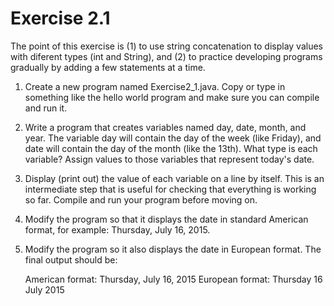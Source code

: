 # Exercise 2.1

The point of this exercise is (1) to use string concatenation to display values with diferent types (int and String), 
and (2) to practice developing programs gradually by adding a few statements at a time.

1. Create a new program named Exercise2_1.java. Copy or type in something
like the hello world program and make sure you can compile and run it.
2. Write a program that creates variables named day, date, month, and year. The variable day will contain
the day of the week (like Friday), and date will contain the day of the
month (like the 13th). What type is each variable? Assign values to
those variables that represent today's date.
3. Display (print out) the value of each variable on a line by itself. This is an
intermediate step that is useful for checking that everything is working
so far. Compile and run your program before moving on.
4. Modify the program so that it displays the date in standard American
format, for example: Thursday, July 16, 2015.
5. Modify the program so it also displays the date in European format. The
final output should be:



    American format:
    Thursday, July 16, 2015
    European format:
    Thursday 16 July 2015
